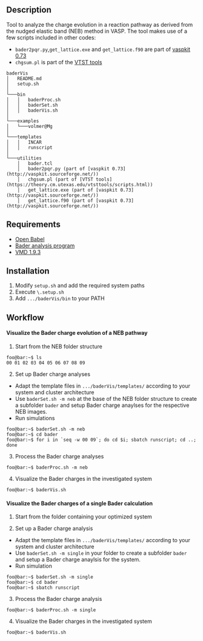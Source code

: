 ## Description
Tool to analyze the charge evolution in a reaction pathway as derived from the nudged elastic band (NEB) method in VASP. The tool makes use of a few scripts included in other codes:
* `bader2pqr.py`,`get_lattice.exe` and `get_lattice.f90` are part of [vaspkit 0.73](http://vaspkit.sourceforge.net/)
* `chgsum.pl` is part of the [VTST tools](https://theory.cm.utexas.edu/vtsttools/scripts.html)

```
baderVis
│   README.md
│   setup.sh
│
└───bin
│   │   baderProc.sh
│   │   baderSet.sh
│   │   baderVis.sh
│   
└───examples
│   └───volmer@Mg
│
└───templates
│   │   INCAR
│   │   runscript
│   
└───utilities
    │   bader.tcl
    │   bader2pqr.py (part of [vaspkit 0.73](http://vaspkit.sourceforge.net/))
    │   chgsum.pl (part of [VTST tools](https://theory.cm.utexas.edu/vtsttools/scripts.html))
    │   get_lattice.exe (part of [vaspkit 0.73](http://vaspkit.sourceforge.net/))
    │   get_lattice.f90 (part of [vaspkit 0.73](http://vaspkit.sourceforge.net/))
```

## Requirements
- [Open Babel](http://openbabel.org/wiki/Category:Installation)
- [Bader analysis program](http://theory.cm.utexas.edu/henkelman/code/bader/)
- [VMD 1.9.3](https://www.ks.uiuc.edu/Development/Download/download.cgi?PackageName=VMD)

## Installation
1. Modify `setup.sh` and add the required system paths
2. Execute `\.setup.sh`
3. Add `.../baderVis/bin` to your PATH

## Workflow
#### Visualize the Bader charge evolution of a NEB pathway
1. Start from the NEB folder structure	
```console
foo@bar:~$ ls
00 01 02 03 04 05 06 07 08 09
```

2. Set up Bader charge analyses
  * Adapt the template files in `.../baderVis/templates/` according to your system and cluster architecture
  * Use `baderSet.sh -m neb` at the base of the NEB folder structure to create a subfolder `bader` and setup Bader charge anaylses for the respective NEB images.	
  * Run simulations
```console
foo@bar:~$ baderSet.sh -m neb
foo@bar:~$ cd bader
foo@bar:~$ for i in `seq -w 00 09`; do cd $i; sbatch runscript; cd ..; done
```

3. Process the Bader charge analyses
```console
foo@bar:~$ baderProc.sh -m neb
```

4. Visualize the Bader charges in the investigated system

```console
foo@bar:~$ baderVis.sh
```

#### Visualize the Bader charges of a single Bader calculation
1. Start from the folder containing your optimized system	

2. Set up a Bader charge analysis
  * Adapt the template files in `.../baderVis/templates/` according to your system and cluster architecture
  * Use `baderSet.sh -m single` in your folder to create a subfolder `bader` and setup a Bader charge anaylsis for the system.	
  * Run simulation
```console
foo@bar:~$ baderSet.sh -m single
foo@bar:~$ cd bader
foo@bar:~$ sbatch runscript
```

3. Process the Bader charge analysis
```console
foo@bar:~$ baderProc.sh -m single
```

4. Visualize the Bader charges in the investigated system

```console
foo@bar:~$ baderVis.sh
```